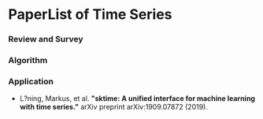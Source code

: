 # PaperList of Time Series

### Review and Survey


### Algorithm


### Application
+ L?ning, Markus, et al. **"sktime: A unified interface for machine learning with time series."** arXiv preprint arXiv:1909.07872 (2019).